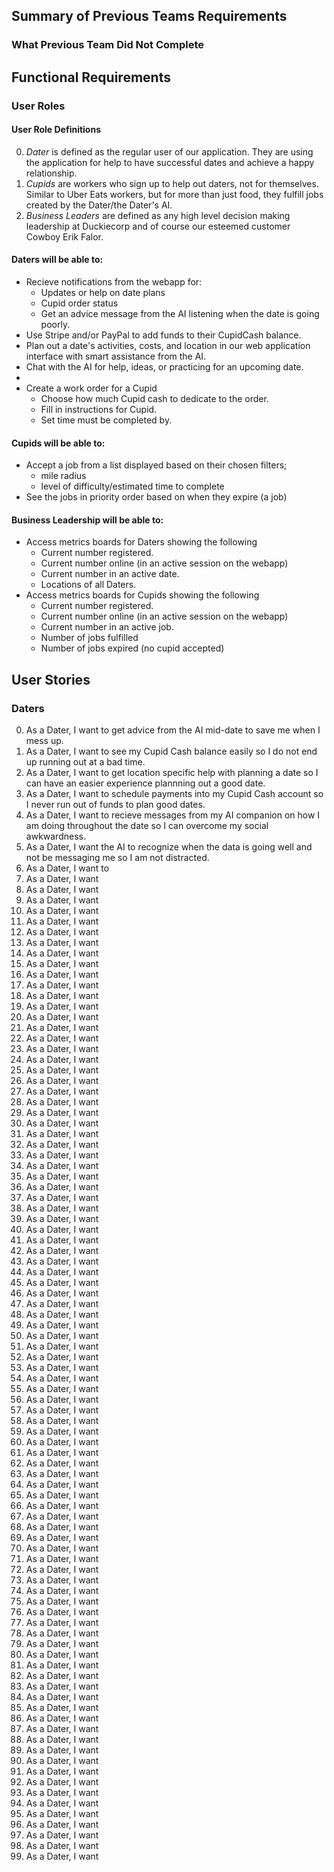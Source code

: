 ## Summary of Previous Teams Requirements

### What Previous Team Did Not Complete















## Functional Requirements
### User Roles
#### User Role Definitions
0. *Dater* is defined as the regular user of our application. They are using 
the application for help to have successful dates and achieve a happy
relationship.
0. *Cupids* are workers who sign up to help out daters, not for themselves.
Similar to Uber Eats workers, but for more than just food, they fulfill jobs
created by the Dater/the Dater's AI.
0. *Business Leaders* are defined as any high level decision making
leadership at Duckiecorp and of course our esteemed customer 
Cowboy Erik Falor.
#### Daters will be able to:
* Recieve notifications from the webapp for:
    * Updates or help on date plans
    * Cupid order status
    * Get an advice message from the AI listening when the date is going 
    poorly.
* Use Stripe and/or PayPal to add funds to their CupidCash balance.
* Plan out a date's activities, costs, and location in our web application 
interface with smart assistance from the AI.
* Chat with the AI for help, ideas, or practicing for an upcoming date.
* 
* Create a work order for a Cupid
    * Choose how much Cupid cash to dedicate to the order.
    * Fill in instructions for Cupid.
    * Set time must be completed by. 

#### Cupids will be able to:
* Accept a job from a list displayed based on their chosen filters;
    * mile radius
    * level of difficulty/estimated time to complete
* See the jobs in priority order based on when they expire (a job)

#### Business Leadership will be able to:
* Access metrics boards for Daters showing the following
    * Current number registered.
    * Current number online (in an active session on the webapp)
    * Current number in an active date.
    * Locations of all Daters.
* Access metrics boards for Cupids showing the following
    * Current number registered.
    * Current number online (in an active session on the webapp)
    * Current number in an active job.
    * Number of jobs fulfilled
    * Number of jobs expired (no cupid accepted)

## User Stories
### Daters
0. As a Dater, I want to get advice from the AI mid-date to save me when I mess
up.
1. As a Dater, I want to see my Cupid Cash balance easily so I do not end up
running out at a bad time.
2. As a Dater, I want to get location specific help with planning a date so I 
can have an easier experience plannning out a good date.
3. As a Dater, I want to schedule payments into my Cupid Cash account so I never
run out of funds to plan good dates.
4. As a Dater, I want to recieve messages from my AI companion on how I am doing
throughout the date so I can overcome my social awkwardness.
5. As a Dater, I want the AI to recognize when the data is going well and not be
messaging me so I am not distracted.
6. As a Dater, I want to 
7. As a Dater, I want
8. As a Dater, I want
9. As a Dater, I want
10. As a Dater, I want
11. As a Dater, I want
12. As a Dater, I want
13. As a Dater, I want
14. As a Dater, I want
15. As a Dater, I want
16. As a Dater, I want
17. As a Dater, I want
18. As a Dater, I want
19. As a Dater, I want
20. As a Dater, I want
21. As a Dater, I want
22. As a Dater, I want
23. As a Dater, I want
24. As a Dater, I want
25. As a Dater, I want
26. As a Dater, I want
27. As a Dater, I want
28. As a Dater, I want
29. As a Dater, I want
30. As a Dater, I want
31. As a Dater, I want
32. As a Dater, I want
33. As a Dater, I want
34. As a Dater, I want
35. As a Dater, I want
36. As a Dater, I want
37. As a Dater, I want
38. As a Dater, I want
39. As a Dater, I want
40. As a Dater, I want
41. As a Dater, I want
42. As a Dater, I want
43. As a Dater, I want
44. As a Dater, I want
45. As a Dater, I want
46. As a Dater, I want
47. As a Dater, I want
48. As a Dater, I want
49. As a Dater, I want
50. As a Dater, I want
51. As a Dater, I want
52. As a Dater, I want
53. As a Dater, I want
54. As a Dater, I want
55. As a Dater, I want
56. As a Dater, I want
57. As a Dater, I want
58. As a Dater, I want
59. As a Dater, I want
60. As a Dater, I want
61. As a Dater, I want
62. As a Dater, I want
63. As a Dater, I want
64. As a Dater, I want
65. As a Dater, I want
66. As a Dater, I want
67. As a Dater, I want
68. As a Dater, I want
69. As a Dater, I want
70. As a Dater, I want
71. As a Dater, I want
72. As a Dater, I want
73. As a Dater, I want
74. As a Dater, I want
75. As a Dater, I want
76. As a Dater, I want
77. As a Dater, I want
78. As a Dater, I want
79. As a Dater, I want
80. As a Dater, I want
81. As a Dater, I want
82. As a Dater, I want
83. As a Dater, I want
84. As a Dater, I want
85. As a Dater, I want
86. As a Dater, I want
87. As a Dater, I want
88. As a Dater, I want
89. As a Dater, I want
90. As a Dater, I want
91. As a Dater, I want
92. As a Dater, I want
93. As a Dater, I want
94. As a Dater, I want
95. As a Dater, I want
96. As a Dater, I want
97. As a Dater, I want
98. As a Dater, I want
99. As a Dater, I want 